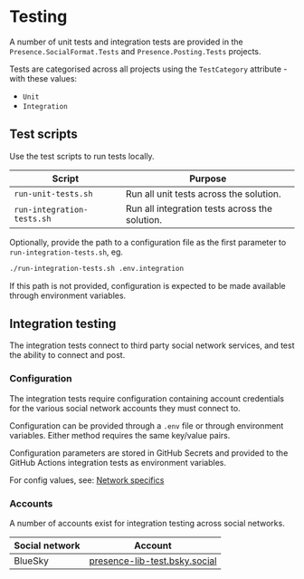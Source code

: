# Testing

A number of unit tests and integration tests are provided in the `Presence.SocialFormat.Tests` and `Presence.Posting.Tests` projects.

Tests are categorised across all projects using the `TestCategory` attribute - with these values:

- `Unit`
- `Integration`

## Test scripts

Use the test scripts to run tests locally.

| Script                     | Purpose                                        |
| -------------------------- | ---------------------------------------------- |
| `run-unit-tests.sh`        | Run all unit tests across the solution.        |
| `run-integration-tests.sh` | Run all integration tests across the solution. |

Optionally, provide the path to a configuration file as the first parameter to `run-integration-tests.sh`, eg.

```bash
./run-integration-tests.sh .env.integration
```

If this path is not provided, configuration is expected to be made available through environment variables.

## Integration testing

The integration tests connect to third party social network services, and test the ability to connect and post.

### Configuration

The integration tests require configuration containing account credentials for the various social network accounts they must connect to.

Configuration can be provided through a `.env` file or through environment variables. Either method requires the same key/value pairs.

Configuration parameters are stored in GitHub Secrets and provided to the GitHub Actions integration tests as environment variables.

For config values, see: [Network specifics](../guides/network-specifics.md)

### Accounts

A number of accounts exist for integration testing across social networks.

| Social network | Account                                                                                 |
| -------------- | --------------------------------------------------------------------------------------- |
| BlueSky        | [presence-lib-test.bsky.social](https://bsky.app/profile/presence-lib-test.bsky.social) |
